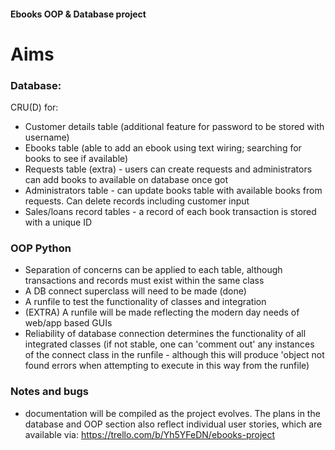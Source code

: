 #### Ebooks OOP & Database project

# Aims

### Database:

CRU(D) for:

- Customer details table (additional feature for password to be stored with username)
- Ebooks table (able to add an ebook using text wiring; searching for books to see if available)
- Requests table (extra) - users can create requests and administrators can add books to available on database once got
- Administrators table - can update books table with available books from requests. Can delete records including 
  customer input
- Sales/loans record tables - a record of each book transaction is stored with a unique ID


### OOP Python

- Separation of concerns can be applied to each table, although transactions and records must exist within the same class
- A DB connect superclass will need to be made (done)
- A runfile to test the functionality of classes and integration
- (EXTRA) A runfile will be made reflecting the modern day needs of web/app based GUIs
- Reliability of database connection determines the functionality of all integrated classes (if not stable, one can 
   'comment out' any instances of the connect class in the runfile - although this will produce 'object not found errors
   when attempting to execute in this way from the runfile)
 
### Notes and bugs

- documentation will be compiled as the project evolves. The plans in the database and OOP section also reflect 
  individual user stories, which are available via:
  https://trello.com/b/Yh5YFeDN/ebooks-project
  
 